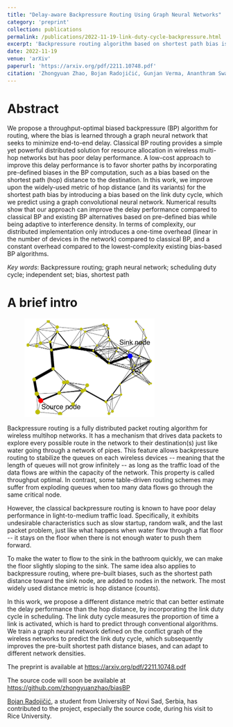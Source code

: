```yaml
---
title: "Delay-aware Backpressure Routing Using Graph Neural Networks"
category: 'preprint'
collection: publications
permalink: /publications/2022-11-19-link-duty-cycle-backpressure.html
excerpt: 'Backpressure routing algorithm based on shortest path bias is augmented with Graph Convolutional Networks, which predict a delay-aware per-hop distance based on link duty cycle in scheduling. Our approach can improve the delay performance of backpressure routing at low signaling overhead. '
date: 2022-11-19
venue: 'arXiv'
paperurl: 'https://arxiv.org/pdf/2211.10748.pdf'
citation: 'Zhongyuan Zhao, Bojan Radojičić, Gunjan Verma, Ananthram Swami, Santiago Segarra, &quot; Delay-aware Backpressure Routing Using Graph Neural Networks,&quot; accepted to <i>IEEE ICASSP 2023</i>, arXiv 2211.10748 .'
---
```


Abstract
===
We propose a throughput-optimal biased backpressure (BP) algorithm for routing, where the bias is learned through a graph neural network that seeks to minimize end-to-end delay. Classical BP routing provides a simple yet powerful distributed solution for resource allocation in wireless multi-hop networks but has poor delay performance. A low-cost approach to improve this delay performance is to favor shorter paths by incorporating pre-defined biases in the BP computation, such as a bias based on the shortest path (hop) distance to the destination. In this work, we improve upon the widely-used metric of hop distance (and its variants) for the shortest path bias by introducing a bias based on the link duty cycle, which we predict using a graph convolutional neural network. Numerical results show that our approach can improve the delay performance compared to classical BP and existing BP alternatives based on pre-defined bias while being adaptive to interference density. In terms of complexity, our distributed implementation only introduces a one-time overhead (linear in the number of devices in the network) compared to classical BP, and a constant overhead compared to the lowest-complexity existing bias-based BP algorithms.

_Key words_: Backpressure routing; graph neural network; scheduling duty cycle; independent set; bias, shortest path


A brief intro
===

<figure>
<img src="/images/bias_backpressure_routes_visualization.png" alt="Biased Backpressure Routes" style="width:300px" class="center">
</figure>


Backpressure routing is a fully distributed packet routing algorithm for wireless multihop networks. It has a mechanism that drives data packets to explore every possible route in the network to their destination(s) just like water going through a network of pipes. This feature allows backpressure routing to stabilize the queues on each wireless devices -- meaning that the length of queues will not grow infinitely -- as long as the traffic load of the data flows are within the capacity of the network. This property is called throughput optimal. In contrast, some table-driven routing schemes may suffer from exploding queues when too many data flows go through the same critical node.

However, the classical backpressure routing is known to have poor delay performance in light-to-medium traffic load. Specifically, it exhibits undesirable characteristics such as slow startup, random walk, and the last packet problem, just like what happens when water flow through a flat floor -- it stays on the floor when there is not enough water to push them forward. 

To make the water to flow to the sink in the bathroom quickly, we can make the floor slightly sloping to the sink. The same idea also applies to backpressure routing, where pre-built biases, such as the shortest path distance toward the sink node, are added to nodes in the network. The most widely used distance metric is hop distance (counts). 

In this work, we propose a different distance metric that can better estimate the delay performance than the hop distance, by incorporating the link duty cycle in scheduling. The link duty cycle measures the proportion of time a link is activated, which is hard to predict through conventional algorithms. We train a graph neural network defined on the conflict graph of the wireless networks to predict the link duty cycle, which subsequently improves the pre-built shortest path distance biases, and can adapt to different network densities. 



The preprint is available at <https://arxiv.org/pdf/2211.10748.pdf>

The source code will soon be available at <https://github.com/zhongyuanzhao/biasBP> 


[Bojan Radojičić](https://www.linkedin.com/in/radojicicbojan/), a student from University of Novi Sad, Serbia, has contributed to the project, especially the source code, during his visit to Rice University.
